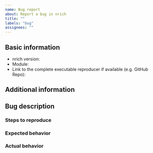 ```yaml
---
name: Bug report
about: Report a bug in nrich
title: ""
labels: "bug"
assignees: ""
---
```


<!--
  Please use Markdown syntax throughout the report for improved clarity.
  https://guides.github.com/features/mastering-markdown/

  Feel free to remove any section in the template that is not relevant or needed for your report.
  However, keep in mind that filling out those sections can significantly reduce resolution duration.
-->

## Basic information

* nrich version:
  <!-- released version or snapshot version -->
* Module:
  <!-- Please, include name(s) of relevant nrich's module(s). If not related to any specific module, specify "project" instead. -->
* Link to the complete executable reproducer if available (e.g. GitHub Repo):

## Additional information

<!-- Please, include any additional information that could be relevant (e.g. Java, Gradle/Maven, OS version). -->

## Bug description

<!--
  Please, describe the bug as clear and concisely as possible.
  If relevant and possible, also fill out the sub-sections below.
-->

### Steps to reproduce

<!-- Please, share all steps to reproduce the bug. -->

### Expected behavior

<!-- Please, describe the expected behavior. -->

### Actual behavior

<!--
  Please, describe the actual behavior as discovered.
  If available, provide the entire stack trace inside Markdown code block (```).
-->
